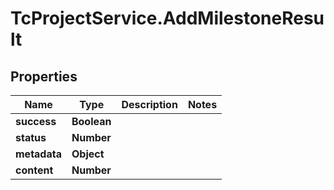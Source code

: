 # TcProjectService.AddMilestoneResult

## Properties
Name | Type | Description | Notes
------------ | ------------- | ------------- | -------------
**success** | **Boolean** |  | 
**status** | **Number** |  | 
**metadata** | **Object** |  | 
**content** | **Number** |  | 


